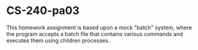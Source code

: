 # CS-240-pa03
This homework assignment is based upon a mock "batch" system, where the program accepts a batch file that contains various commands and executes them using children processes.
